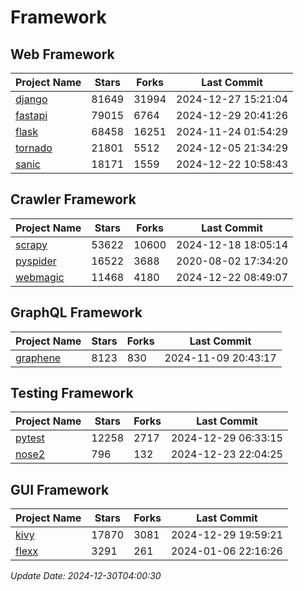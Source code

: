 # Framework

## Web Framework
| Project Name | Stars | Forks | Last Commit |
| ------------ | ----- | ----- | ----------- |
| [django](https://github.com/django/django) | 81649 | 31994 | 2024-12-27 15:21:04 |
| [fastapi](https://github.com/fastapi/fastapi) | 79015 | 6764 | 2024-12-29 20:41:26 |
| [flask](https://github.com/pallets/flask) | 68458 | 16251 | 2024-11-24 01:54:29 |
| [tornado](https://github.com/tornadoweb/tornado) | 21801 | 5512 | 2024-12-05 21:34:29 |
| [sanic](https://github.com/sanic-org/sanic) | 18171 | 1559 | 2024-12-22 10:58:43 |

## Crawler Framework
| Project Name | Stars | Forks | Last Commit |
| ------------ | ----- | ----- | ----------- |
| [scrapy](https://github.com/scrapy/scrapy) | 53622 | 10600 | 2024-12-18 18:05:14 |
| [pyspider](https://github.com/binux/pyspider) | 16522 | 3688 | 2020-08-02 17:34:20 |
| [webmagic](https://github.com/code4craft/webmagic) | 11468 | 4180 | 2024-12-22 08:49:07 |

## GraphQL Framework
| Project Name | Stars | Forks | Last Commit |
| ------------ | ----- | ----- | ----------- |
| [graphene](https://github.com/graphql-python/graphene) | 8123 | 830 | 2024-11-09 20:43:17 |

## Testing Framework
| Project Name | Stars | Forks | Last Commit |
| ------------ | ----- | ----- | ----------- |
| [pytest](https://github.com/pytest-dev/pytest) | 12258 | 2717 | 2024-12-29 06:33:15 |
| [nose2](https://github.com/nose-devs/nose2) | 796 | 132 | 2024-12-23 22:04:25 |

## GUI Framework
| Project Name | Stars | Forks | Last Commit |
| ------------ | ----- | ----- | ----------- |
| [kivy](https://github.com/kivy/kivy) | 17870 | 3081 | 2024-12-29 19:59:21 |
| [flexx](https://github.com/flexxui/flexx) | 3291 | 261 | 2024-01-06 22:16:26 |

*Update Date: 2024-12-30T04:00:30*